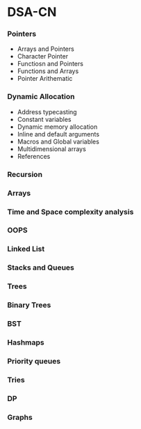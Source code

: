 # DSA-CN

### Pointers
- Arrays and Pointers
- Character Pointer
- Functiosn and Pointers
- Functions and Arrays
- Pointer Arithematic

### Dynamic Allocation
- Address typecasting
- Constant variables
- Dynamic memory allocation
- Inline and default arguments
- Macros and Global variables
- Multidimensional arrays
- References

### Recursion

### Arrays

### Time and Space complexity analysis

### OOPS

### Linked List

### Stacks and Queues

### Trees

### Binary Trees

### BST

### Hashmaps

### Priority queues

### Tries

### DP

### Graphs
